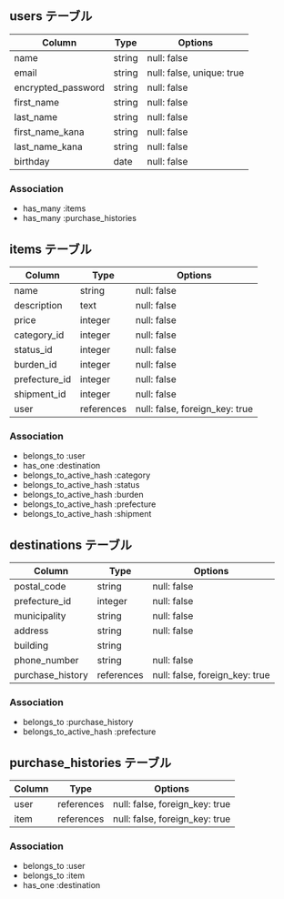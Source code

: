 ## users テーブル

|Column              |Type   |Options                  |
|--------------------|-------|-------------------------|
|name                |string |null: false              |
|email               |string |null: false, unique: true|
|encrypted_password  |string |null: false              |
|first_name          |string |null: false              |
|last_name           |string |null: false              |
|first_name_kana     |string |null: false              |
|last_name_kana      |string |null: false              |
|birthday            |date   |null: false              |

### Association

- has_many :items
- has_many :purchase_histories

## items テーブル

|Column       |Type      |Options                       |
|-------------|----------|------------------------------|
|name         |string    |null: false                   |
|description  |text      |null: false                   |
|price        |integer   |null: false                   |
|category_id  |integer   |null: false                   |
|status_id    |integer   |null: false                   |
|burden_id    |integer   |null: false                   |
|prefecture_id|integer   |null: false                   |
|shipment_id  |integer   |null: false                   |
|user         |references|null: false, foreign_key: true|

### Association

- belongs_to :user
- has_one :destination
- belongs_to_active_hash :category
- belongs_to_active_hash :status
- belongs_to_active_hash :burden
- belongs_to_active_hash :prefecture
- belongs_to_active_hash :shipment

## destinations テーブル

|Column          |Type      |Options                       |
|----------------|----------|------------------------------|
|postal_code     |string    |null: false                   |
|prefecture_id   |integer   |null: false                   |
|municipality    |string    |null: false                   |
|address         |string    |null: false                   |
|building        |string    |                              |
|phone_number    |string    |null: false                   |
|purchase_history|references|null: false, foreign_key: true|

### Association

- belongs_to :purchase_history
- belongs_to_active_hash :prefecture

## purchase_histories テーブル

|Column|Type      |Options                       |
|------|----------|------------------------------|
|user  |references|null: false, foreign_key: true|
|item  |references|null: false, foreign_key: true|

### Association

- belongs_to :user
- belongs_to :item
- has_one :destination